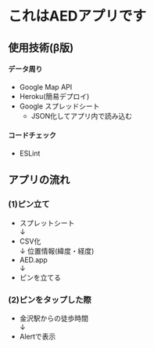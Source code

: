 # これはAEDアプリです

## 使用技術(β版)
#### データ周り
- Google Map API
- Heroku(簡易デプロイ)
- Google スプレッドシート
  - JSON化してアプリ内で読み込む
#### コードチェック
- ESLint

## アプリの流れ
### (1)ピン立て
- スプレットシート  
↓
- CSV化　　  
↓ 位置情報(緯度・経度)
- AED.app  
↓
- ピンを立てる

### (2)ピンをタップした際
- 金沢駅からの徒歩時間  
↓
- Alertで表示


